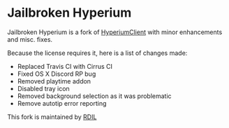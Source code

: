 # Jailbroken Hyperium

Jailbroken Hyperium is a fork of [HyperiumClient](https://hyperium.cc) with minor enhancements and misc. fixes.

Because the license requires it, here is a list of changes made:
* Replaced Travis CI with Cirrus CI
* Fixed OS X Discord RP bug
* Removed playtime addon
* Disabled tray icon
* Removed background selection as it was problematic
* Remove autotip error reporting

This fork is maintained by [RDIL](https://rdil.rocks)
